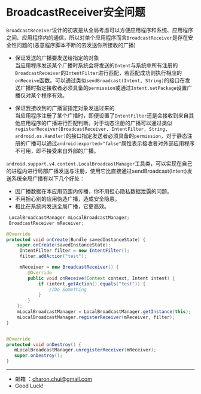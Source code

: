 BroadcastReceiver安全问题
===

`BroadcastReceiver`设计的初衷是从全局考虑可以方便应用程序和系统、应用程序之间、应用程序内的通信，所以对单个应用程序而言`BroadcastReceiver`是存在安全性问题的(恶意程序脚本不断的去发送你所接收的广播)
- 保证发送的广播要发送给指定的对象      
    当应用程序发送某个广播时系统会将发送的`Intent`与系统中所有注册的`BroadcastReceiver`的`IntentFilter`进行匹配，若匹配成功则执行相应的`onReceive`函数。可以通过类似`sendBroadcast(Intent, String)`的接口在发送广播时指定接收者必须具备的`permission`或通过`Intent.setPackage`设置广播仅对某个程序有效。

- 保证我接收到的广播室指定对象发送过来的    
    当应用程序注册了某个广播时，即便设置了`IntentFilter`还是会接收到来自其他应用程序的广播进行匹配判断。对于动态注册的广播可以通过类似`registerReceiver(BroadcastReceiver, IntentFilter, String, android.os.Handler)`的接口指定发送者必须具备的`permission`，对于静态注册的广播可以通过`android:exported="false"`属性表示接收者对外部应用程序不可用，即不接受来自外部的广播。

`android.support.v4.content.LocalBroadcastManager`工具类，可以实现在自己的进程内进行局部广播发送与注册，使用它比直接通过sendBroadcast(Intent)发送系统全局广播有以下几个好处：
- 因广播数据在本应用范围内传播，你不用担心隐私数据泄露的问题。
- 不用担心别的应用伪造广播，造成安全隐患。
- 相比在系统内发送全局广播，它更高效。

```java
 LocalBroadcastManager mLocalBroadcastManager;  
 BroadcastReceiver mReceiver;  

@Override
protected void onCreate(Bundle savedInstanceState) {
	super.onCreate(savedInstanceState);
	 IntentFilter filter = new IntentFilter();  
	 filter.addAction("test");  

	 mReceiver = new BroadcastReceiver() {  
		@Override  
		public void onReceive(Context context, Intent intent) {  
			if (intent.getAction().equals("test")) {  
				//Do Something
			} 
		}  
	};  
	mLocalBroadcastManager = LocalBroadcastManager.getInstance(this);
	mLocalBroadcastManager.registerReceiver(mReceiver, filter);
}


@Override
protected void onDestroy() {
   mLocalBroadcastManager.unregisterReceiver(mReceiver);
   super.onDestroy();
} 
```

---

- 邮箱 ：charon.chui@gmail.com  
- Good Luck! 